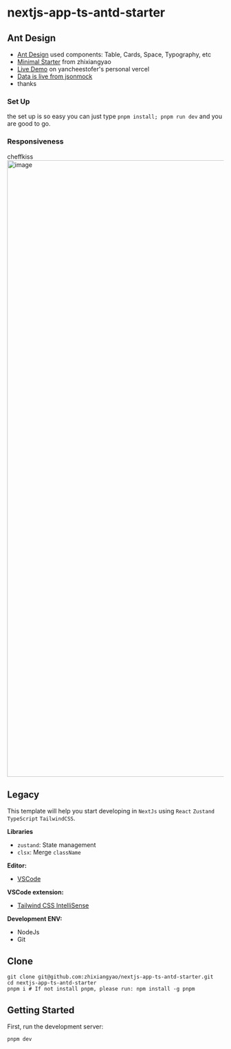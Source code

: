 # nextjs-app-ts-antd-starter

## Ant Design

- [Ant Design](https://ant.design/) used components: Table, Cards, Space, Typography, etc
- [Minimal Starter](https://github.com/zhixiangyao/nextjs-app-ts-antd-starter) from zhixiangyao
- [Live Demo](https://antdesign-table-nextjs.vercel.app/) on yancheestofer's personal vercel
- [Data is live from jsonmock](https://dummyjson.com/c/ac2c-d62a-486d-890f)
- thanks

### Set Up

the set up is so easy you can just type `pnpm install; pnpm run dev` and you are good to go.

### Responsiveness
cheffkiss
<img width="1436" alt="image" src="https://github.com/user-attachments/assets/eb2648d4-773e-4155-a5e6-beba1530a7f4">


## Legacy

This template will help you start developing in `NextJs` using `React` `Zustand` `TypeScript` `TailwindCSS`.

**Libraries**

- `zustand`: State management
- `clsx`: Merge `className`

**Editor:**

- [VSCode](https://code.visualstudio.com/)

**VSCode extension:**

- [Tailwind CSS IntelliSense](https://marketplace.visualstudio.com/items?itemName=bradlc.vscode-tailwindcss)

**Development ENV:**

- NodeJs
- Git

## Clone

```shell
git clone git@github.com:zhixiangyao/nextjs-app-ts-antd-starter.git
cd nextjs-app-ts-antd-starter
pnpm i # If not install pnpm, please run: npm install -g pnpm
```

## Getting Started

First, run the development server:

```bash
pnpm dev
```
